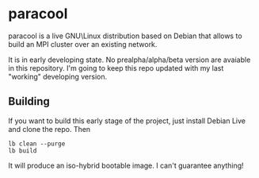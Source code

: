 # paracool

paracool is a live GNU\Linux distribution based on Debian that allows to build an MPI cluster over an existing network.

It is in early developing state. No prealpha/alpha/beta version are avaiable in this repository. I'm going to keep this repo updated with my last "working" developing version.

## Building

If you want to build this early stage of the project, just install Debian Live and clone the repo. Then
```
lb clean --purge
lb build
```
It will produce an iso-hybrid bootable image. I can't guarantee anything!
